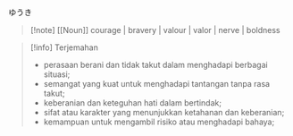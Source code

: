 ゆうき
>[!note] [[Noun]]
> courage | bravery | valour | valor | nerve | boldness 

>[!info] Terjemahan
>- perasaan berani dan tidak takut dalam menghadapi berbagai situasi;
>- semangat yang kuat untuk menghadapi tantangan tanpa rasa takut;
>- keberanian dan keteguhan hati dalam bertindak;
>- sifat atau karakter yang menunjukkan ketahanan dan keberanian;
>- kemampuan untuk mengambil risiko atau menghadapi bahaya;